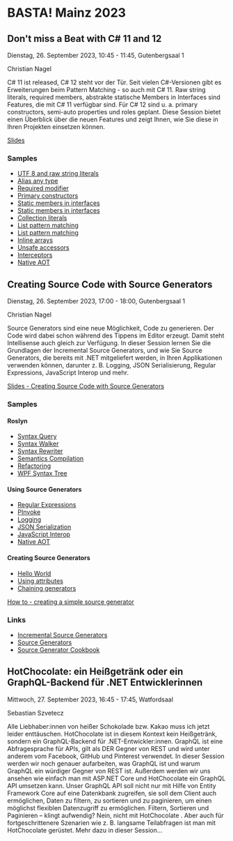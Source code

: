 # BASTA! Mainz 2023

## Don't miss a Beat with C# 11 and 12

Dienstag, 26. September 2023, 10:45 - 11:45, Gutenbergsaal 1

Christian Nagel

C# 11 ist released, C# 12 steht vor der Tür. Seit vielen C#-Versionen gibt es Erweiterungen beim Pattern Matching - so auch mit C# 11. Raw string literals, required members, abstrakte statische Members in Interfaces sind Features, die mit C# 11 verfügbar sind. Für C# 12 sind u. a. primary constructors, semi-auto properties und roles geplant. Diese Session bietet einen Überblick über die neuen Features und zeigt Ihnen, wie Sie diese in Ihren Projekten einsetzen können.

[Slides](slides/CSharp11-12.pdf)

### Samples

* [UTF 8 and raw string literals](csharp/01-Strings/)
* [Alias any type](csharp/02a-Alias/)
* [Required modifier](csharp/02b-RequiredModifier/)
* [Primary constructors](csharp/02c-PrimaryConstructors/)
* [Static members in interfaces](csharp/03a-ParsableSample/)
* [Static members in interfaces](csharp/03b-MathSample/)
* [Collection literals](csharp/04a-CollectionLiterals/)
* [List pattern matching](csharp/04b-ListPatternMatching/)
* [List pattern matching](csharp/04c-ListPatterns/)
* [Inline arrays](csharp/04d-InlineArrays/)
* [Unsafe accessors](csharp/05a-UnsafeAccessors/)
* [Interceptors](csharp/05b-Interceptors/)
* [Native AOT](csharp/05c_NativeAOT/)

## Creating Source Code with Source Generators

Dienstag, 26. September 2023, 17:00 - 18:00, Gutenbergsaal 1

Christian Nagel

Source Generators sind eine neue Möglichkeit, Code zu generieren. Der Code wird dabei schon während des Tippens im Editor erzeugt. Damit steht Intellisense auch gleich zur Verfügung. In dieser Session lernen Sie die Grundlagen der Incremental Source Generators, und wie Sie Source Generators, die bereits mit .NET mitgeliefert werden, in Ihren Applikationen verwenden können, darunter z. B. Logging, JSON Serialisierung, Regular Expressions, JavaScript Interop und mehr.

[Slides - Creating Source Code with Source Generators](slides/SourceGenerators.pdf)

### Samples

#### Roslyn

* [Syntax Query](roslyn/SyntaxQuery/)
* [Syntax Walker](roslyn/SyntaxWalker/)
* [Syntax Rewriter](roslyn/SyntaxRewriter/)
* [Semantics Compilation](roslyn/SemanticsCompilation/)
* [Refactoring](roslyn/PropertyCodeRefactoring/)
* [WPF Syntax Tree](roslyn/WpfSyntaxTree/)

#### Using Source Generators

* [Regular Expressions](sourcegenerators/usingsourcegenerators/RegularExpressionSample/)
* [PInvoke](sourcegenerators/usingsourcegenerators/PInvoke/)
* [Logging](sourcegenerators/usingsourcegenerators/Logging/)
* [JSON Serialization](sourcegenerators/usingsourcegenerators/JsonSerialization/)
* [JavaScript Interop](sourcegenerators/usingsourcegenerators/BlazorWasmSample/)
* [Native AOT](sourcegenerators/usingsourcegenerators/NativeAOT/)

#### Creating Source Generators

* [Hello World](sourcegenerators/sourcegenerator/01-hello/)
* [Using attributes](sourcegenerators/sourcegenerator/02-Attribute/)
* [Chaining generators](sourcegenerators/sourcegenerator/03-MoreGeneric/)

[How to - creating a simple source generator](sourcegenerators/sourcegenerator/createsimplesourcegenerator.md)

### Links

* [Incremental Source Generators](https://github.com/dotnet/roslyn/blob/main/docs/features/incremental-generators.md​)
* [Source Generators](https://github.com/dotnet/roslyn/blob/main/docs/features/source-generators.md​)
* [Source Generator Cookbook](https://github.com/dotnet/roslyn/blob/main/docs/features/source-generators.cookbook.md)

## HotChocolate: ein Heißgetränk oder ein GraphQL-Backend für .NET Entwicklerinnen

Mittwoch, 27. September 2023, 16:45 - 17:45, Watfordsaal

Sebastian Szvetecz

Alle Liebhaber:innen von heißer Schokolade bzw. Kakao muss ich jetzt leider enttäuschen. HotChocolate ist in diesem Kontext kein Heißgetränk, sondern ein GraphQL-Backend für .NET-Entwickler:innen. GraphQL ist eine Abfragesprache für APIs, gilt als DER Gegner von REST und wird unter anderem vom Facebook, GitHub und Pinterest verwendet. In dieser Session werden wir noch genauer aufarbeiten, was GraphQL ist und warum GraphQL ein würdiger Gegner von REST ist. Außerdem werden wir uns ansehen wie einfach man mit ASP.NET Core und HotChocolate ein GraphQL API umsetzen kann. Unser GraphQL API soll nicht nur mit Hilfe von Entity Framework Core auf eine Datenkbank zugreifen, sie soll dem Client auch ermöglichen, Daten zu filtern, zu sortieren und zu paginieren, um einen möglichst flexiblen Datenzugriff zu ermöglichen. Filtern, Sortieren und Paginieren – klingt aufwendig? Nein, nicht mit HotChocolate . Aber auch für fortgeschrittenere Szenarien wie z. B. langsame Teilabfragen ist man mit HotChocolate gerüstet. Mehr dazu in dieser Session...